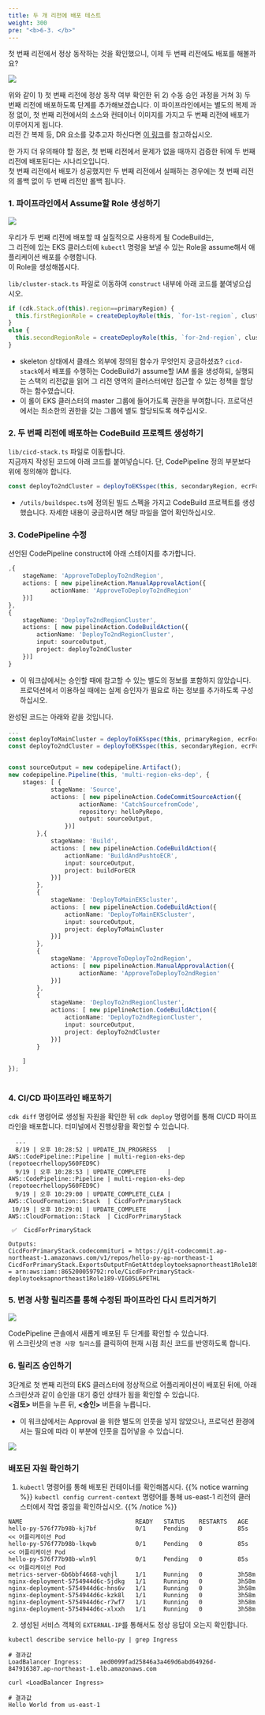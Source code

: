 ```yaml
---
title: 두 개 리전에 배포 테스트
weight: 300
pre: "<b>6-3. </b>"
---
```


첫 번째 리전에서 정상 동작하는 것을 확인했으니, 이제 두 번째 리전에도 배포를 해볼까요?

![](/images/40-deploy-app/pipeline.svg)

위와 같이 1) 첫 번째 리전에 정상 동작 여부 확인한 뒤 2) 수동 승인 과정을 거쳐 3) 두 번째 리전에 배포하도록 단계를 추가해보겠습니다.
이 파이프라인에서는 별도의 복제 과정 없이, 첫 번째 리전에서의 소스와 컨테이너 이미지를 가지고 두 번째 리전에 배포가 이루어지게 됩니다.  
리전 간 복제 등, DR 요소를 갖추고자 하신다면 [이 링크](/ko/80-appendix/related-bps/ecr-replication/)를 참고하십시오.

한 가지 더 유의해야 할 점은, 첫 번째 리전에서 문제가 없을 때까지 검증한 뒤에 두 번째 리전에 배포된다는 시나리오입니다.  
첫 번째 리전에서 배포가 성공했지만 두 번째 리전에서 실패하는 경우에는 첫 번째 리전의 롤백 없이 두 번째 리전만 롤백 됩니다.


### 1. 파이프라인에서 Assume할 Role 생성하기
![](/images/40-deploy-app/2nd-region-pipeline.svg)

우리가 두 번째 리전에 배포할 때 실질적으로 사용하게 될 CodeBuild는,  
그 리전에 있는 EKS 클러스터에 `kubectl` 명령을 보낼 수 있는 Role을 assume해서 애플리케이션 배포를 수행합니다.  
이 Role을 생성해봅시다.

`lib/cluster-stack.ts` 파일로 이동하여 `construct` 내부에 아래 코드를 붙여넣으십시오.  

```typescript
if (cdk.Stack.of(this).region==primaryRegion) {
  this.firstRegionRole = createDeployRole(this, `for-1st-region`, cluster);
}
else {
  this.secondRegionRole = createDeployRole(this, `for-2nd-region`, cluster);
}

```

* skeleton 상태에서 클래스 외부에 정의된 함수가 무엇인지 궁금하셨죠? `cicd-stack`에서 배포를 수행하는 CodeBuild가 assume할 IAM 롤을 생성하되, 실행되는 스택의 리전값을 읽어 그 리전 영역의 클러스터에만 접근할 수 있는 정책을 할당하는 함수였습니다.
* 이 롤이 EKS 클러스터의 master 그룹에 들어가도록 권한을 부여합니다. 프로덕션에서는 최소한의 권한을 갖는 그룹에 별도 할당되도록 해주십시오.



### 2. 두 번째 리전에 배포하는 CodeBuild 프로젝트 생성하기

`lib/cicd-stack.ts` 파일로 이동합니다.  
지금까지 작성된 코드에 아래 코드를 붙여넣습니다. 단, CodePipeline 정의 부분보다 위에 정의해야 합니다. 

```typescript
const deployTo2ndCluster = deployToEKSspec(this, secondaryRegion, ecrForMainRegion, props.secondRegionRole);
```
* `/utils/buildspec.ts`에 정의된 빌드 스펙을 가지고 CodeBuild 프로젝트를 생성했습니다. 자세한 내용이 궁금하시면 해당 파일을 열어 확인하십시오.



### 3. CodePipeline 수정
선언된 CodePipeline construct에 아래 스테이지를 추가합니다.
```typescript
,{
    stageName: 'ApproveToDeployTo2ndRegion',
    actions: [ new pipelineAction.ManualApprovalAction({
            actionName: 'ApproveToDeployTo2ndRegion'
    })]
},
{
    stageName: 'DeployTo2ndRegionCluster',
    actions: [ new pipelineAction.CodeBuildAction({
        actionName: 'DeployTo2ndRegionCluster',
        input: sourceOutput,
        project: deployTo2ndCluster
    })]
}
```

* 이 워크샵에서는 승인할 때에 참고할 수 있는 별도의 정보를 포함하지 않았습니다. 프로덕션에서 이용하실 때에는 실제 승인자가 필요로 하는 정보를 추가하도록 구성하십시오. 
 
완성된 코드는 아래와 같을 것입니다.
```typescript
...
const deployToMainCluster = deployToEKSspec(this, primaryRegion, ecrForMainRegion, props.firstRegionRole);
const deployTo2ndCluster = deployToEKSspec(this, secondaryRegion, ecrForMainRegion, props.secondRegionRole);


const sourceOutput = new codepipeline.Artifact();
new codepipeline.Pipeline(this, 'multi-region-eks-dep', {
    stages: [ {
            stageName: 'Source',
            actions: [ new pipelineAction.CodeCommitSourceAction({
                    actionName: 'CatchSourcefromCode',
                    repository: helloPyRepo,
                    output: sourceOutput,
                })]
        },{
            stageName: 'Build',
            actions: [ new pipelineAction.CodeBuildAction({
                actionName: 'BuildAndPushtoECR',
                input: sourceOutput,
                project: buildForECR
            })]
        },
        {
            stageName: 'DeployToMainEKScluster',
            actions: [ new pipelineAction.CodeBuildAction({
                actionName: 'DeployToMainEKScluster',
                input: sourceOutput,
                project: deployToMainCluster
            })]
        },
        {
            stageName: 'ApproveToDeployTo2ndRegion',
            actions: [ new pipelineAction.ManualApprovalAction({
                    actionName: 'ApproveToDeployTo2ndRegion'
            })]
        },
        {
            stageName: 'DeployTo2ndRegionCluster',
            actions: [ new pipelineAction.CodeBuildAction({
                actionName: 'DeployTo2ndRegionCluster',
                input: sourceOutput,
                project: deployTo2ndCluster
            })]
        }
        
    ]
});
        
```

### 4. CI/CD 파이프라인 배포하기
`cdk diff` 명령어로 생성될 자원을 확인한 뒤 `cdk deploy` 명령어를 통해 CI/CD 파이프라인을 배포합니다.
터미널에서 진행상황을 확인할 수 있습니다.

```
  ...
  8/19 | 오후 10:28:52 | UPDATE_IN_PROGRESS   | AWS::CodePipeline::Pipeline | multi-region-eks-dep (repotoecrhellopy560FED9C)
  9/19 | 오후 10:28:53 | UPDATE_COMPLETE      | AWS::CodePipeline::Pipeline | multi-region-eks-dep (repotoecrhellopy560FED9C)
  9/19 | 오후 10:29:00 | UPDATE_COMPLETE_CLEA | AWS::CloudFormation::Stack  | CicdForPrimaryStack
 10/19 | 오후 10:29:01 | UPDATE_COMPLETE      | AWS::CloudFormation::Stack  | CicdForPrimaryStack

 ✅  CicdForPrimaryStack

Outputs:
CicdForPrimaryStack.codecommituri = https://git-codecommit.ap-northeast-1.amazonaws.com/v1/repos/hello-py-ap-northeast-1
CicdForPrimaryStack.ExportsOutputFnGetAttdeploytoeksapnortheast1Role18912335ArnB28E7CE7 = arn:aws:iam::865200059792:role/CicdForPrimaryStack-deploytoeksapnortheast1Role189-VIG05L6PETHL
```


### 5. 변경 사항 릴리즈를 통해 수정된 파이프라인 다시 트리거하기

![](/images/40-deploy-app/release-change.png)

CodePipeline 콘솔에서 새롭게 배포된 두 단계를 확인할 수 있습니다.  
위 스크린샷의 `변경 사항 릴리스`를 클릭하여 현재 시점 최신 코드를 반영하도록 합니다.  

### 6. 릴리즈 승인하기
3단계로 첫 번째 리전의 EKS 클러스터에 정상적으로 어플리케이션이 배포된 뒤에, 아래 스크린샷과 같이 승인을 대기 중인 상태가 됨을 확인할 수 있습니다.  
**<검토>** 버튼을 누른 뒤, **<승인>** 버튼을 누릅니다.

* 이 워크샵에서는 Approval 을 위한 별도의 인풋을 넣지 않았으나, 프로덕션 환경에서는 필요에 따라 이 부분에 인풋을 집어넣을 수 있습니다.

![](/images/40-deploy-app/approval-pipeline.png)


### 배포된 자원 확인하기
1. `kubectl` 명령어를 통해 배포된 컨테이너를 확인해봅시다.
{{% notice warning %}}
`kubectl config current-context` 명령어를 통해 us-east-1 리전의 클러스터에서 작업 중임을 확인하십시오.
{{% /notice %}}

```
NAME                                READY   STATUS    RESTARTS   AGE
hello-py-576f77b98b-kj7bf           0/1     Pending   0          85s  << 어플리케이션 Pod
hello-py-576f77b98b-lkqwb           0/1     Pending   0          85s  << 어플리케이션 Pod
hello-py-576f77b98b-wln9l           0/1     Pending   0          85s  << 어플리케이션 Pod
metrics-server-6b6bbf4668-vqhjl     1/1     Running   0          3h58m
nginx-deployment-5754944d6c-5jdkg   1/1     Running   0          3h58m
nginx-deployment-5754944d6c-hns6v   1/1     Running   0          3h58m
nginx-deployment-5754944d6c-kzk8l   1/1     Running   0          3h58m
nginx-deployment-5754944d6c-r7wf7   1/1     Running   0          3h58m
nginx-deployment-5754944d6c-xlxxh   1/1     Running   0          3h58m
```

2. 생성된 서비스 객체의 `EXTERNAL-IP`를 통해서도 정상 응답이 오는지 확인합니다.
```
kubectl describe service hello-py | grep Ingress

# 결과값
LoadBalancer Ingress:     aed0099fad25846a3a469d6abd64926d-847916387.ap-northeast-1.elb.amazonaws.com
```

```
curl <LoadBalancer Ingress>

# 결과값
Hello World from us-east-1
```
